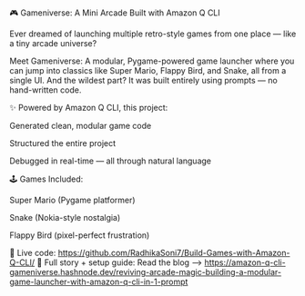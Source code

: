 🎮 Gameniverse: A Mini Arcade Built with Amazon Q CLI

Ever dreamed of launching multiple retro-style games from one place — like a tiny arcade universe?

Meet Gameniverse: A modular, Pygame-powered game launcher where you can jump into classics like Super Mario, Flappy Bird, and Snake, all from a single UI.
And the wildest part? It was built entirely using prompts — no hand-written code.

✨ Powered by Amazon Q CLI, this project:

Generated clean, modular game code

Structured the entire project

Debugged in real-time — all through natural language

🕹️ Games Included:

Super Mario (Pygame platformer)

Snake (Nokia-style nostalgia)

Flappy Bird (pixel-perfect frustration)

🔗 Live code: https://github.com/RadhikaSoni7/Build-Games-with-Amazon-Q-CLI/
📝 Full story + setup guide: Read the blog --> https://amazon-q-cli-gameniverse.hashnode.dev/reviving-arcade-magic-building-a-modular-game-launcher-with-amazon-q-cli-in-1-prompt
